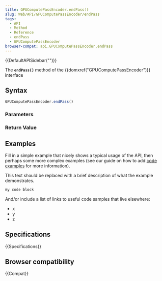 ```yaml
---
title: GPUComputePassEncoder.endPass()
slug: Web/API/GPUComputePassEncoder/endPass
tags:
  - API
  - Method
  - Reference
  - endPass
  - GPUComputePassEncoder
browser-compat: api.GPUComputePassEncoder.endPass
---
```

{{DefaultAPISidebar("")}}

The **`endPass()`** method of the {{domxref("GPUComputePassEncoder")}} interface 

## Syntax

```js
GPUComputePassEncoder.endPass()
```

### Parameters



### Return Value



## Examples

Fill in a simple example that nicely shows a typical usage of the API, then perhaps some more complex examples (see our guide on how to add [code examples](/en-US/docs/MDN/Contribute/Structures/Code_examples) for more information).

This text should be replaced with a brief description of what the example demonstrates.

```js
my code block
```

And/or include a list of links to useful code samples that live elsewhere:

*   x
*   y
*   z

## Specifications

{{Specifications}}

## Browser compatibility

{{Compat}}

